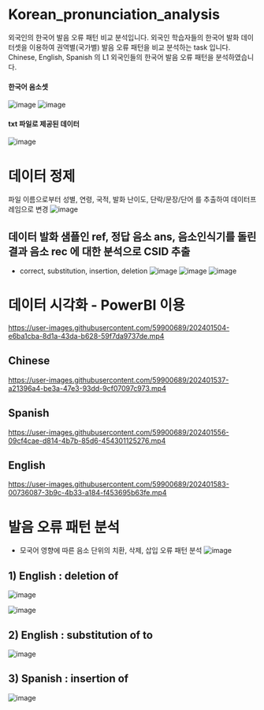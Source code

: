 # Korean_pronunciation_analysis
외국인의 한국어 발음 오류 패턴 비교 분석입니다.
외국인 학습자들의 한국어 발화 데이터셋을 이용하여 권역별(국가별) 발음 오류 패턴을 비교 분석하는 task 입니다.
Chinese, English, Spanish 의 L1 외국인들의 한국어 발음 오류 패턴을 분석하였습니다.

#### 한국어 음소셋
![image](https://user-images.githubusercontent.com/59900689/202398402-1fe81a92-678e-448b-9ab7-d06c6b4c0a98.png)
![image](https://user-images.githubusercontent.com/59900689/202398523-3d5be012-dd62-4d59-8303-450fb0a64988.png)

#### txt 파일로 제공된 데이터
![image](https://user-images.githubusercontent.com/59900689/202400329-14a76622-74ba-4ad1-97fe-e430da7dc2eb.png)

# 데이터 정제
파일 이름으로부터 성별, 연령, 국적, 발화 난이도, 단락/문장/단어 를 추출하여 데이터프레임으로 변경
![image](https://user-images.githubusercontent.com/59900689/202400837-c4b4b4bf-32e3-4d1f-8bf7-f2a6bbc26b49.png)

## 데이터 발화 샘플인 ref, 정답 음소 ans, 음소인식기를 돌린 결과 음소 rec 에 대한 분석으로 CSID 추출 
- correct, substitution, insertion, deletion
![image](https://user-images.githubusercontent.com/59900689/202401185-3cb2648d-25cd-494e-beb5-47170efcfd87.png)
![image](https://user-images.githubusercontent.com/59900689/202401224-ef0a2976-ae47-491a-a7d2-cd62aec27394.png)
![image](https://user-images.githubusercontent.com/59900689/202401270-3cd5694a-a281-41bf-86bf-b4d3575caf4d.png)

# 데이터 시각화 - PowerBI 이용


https://user-images.githubusercontent.com/59900689/202401504-e6ba1cba-8d1a-43da-b628-59f7da9737de.mp4


## Chinese


https://user-images.githubusercontent.com/59900689/202401537-a21396a4-be3a-47e3-93dd-9cf07097c973.mp4


## Spanish


https://user-images.githubusercontent.com/59900689/202401556-09cf4cae-d814-4b7b-85d6-454301125276.mp4


## English


https://user-images.githubusercontent.com/59900689/202401583-00736087-3b9c-4b33-a184-f453695b63fe.mp4


# 발음 오류 패턴 분석
- 모국어 영향에 따른 음소 단위의 치환, 삭제, 삽입 오류 패턴 분석
![image](https://user-images.githubusercontent.com/59900689/202401684-913efd6e-1268-4bfb-ada7-bcd0a2e0a78d.png)

## 1) English : deletion of <N>
![image](https://user-images.githubusercontent.com/59900689/202402035-ebe560b5-6207-4f51-bb77-9be153c8df96.png)
  
  ![image](https://user-images.githubusercontent.com/59900689/202402448-32325195-784f-4510-b3a0-2c0544f08c8a.png)


## 2) English : substitution of <GG> to <G>
 ![image](https://user-images.githubusercontent.com/59900689/202402610-7aacf73e-e02c-45f2-b4aa-2e954f203d33.png)
  
## 3) Spanish : insertion of <M>
  ![image](https://user-images.githubusercontent.com/59900689/202402674-c4e078fe-2d76-4557-a299-01a946fcb7dc.png)

